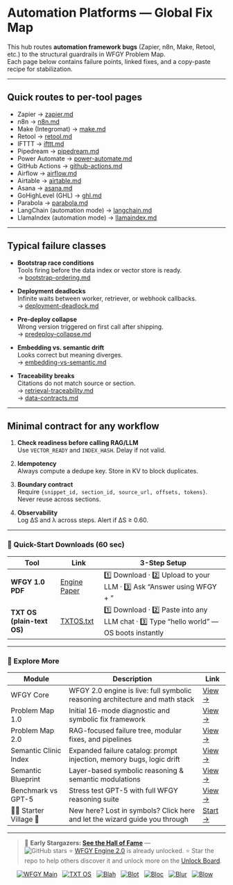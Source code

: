 # Automation Platforms — Global Fix Map

This hub routes **automation framework bugs** (Zapier, n8n, Make, Retool, etc.) to the structural guardrails in WFGY Problem Map.  
Each page below contains failure points, linked fixes, and a copy-paste recipe for stabilization.

---

## Quick routes to per-tool pages

- Zapier → [zapier.md](https://github.com/onestardao/WFGY/blob/main/ProblemMap/GlobalFixMap/Automation/zapier.md)  
- n8n → [n8n.md](https://github.com/onestardao/WFGY/blob/main/ProblemMap/GlobalFixMap/Automation/n8n.md)  
- Make (Integromat) → [make.md](https://github.com/onestardao/WFGY/blob/main/ProblemMap/GlobalFixMap/Automation/make.md)  
- Retool → [retool.md](https://github.com/onestardao/WFGY/blob/main/ProblemMap/GlobalFixMap/Automation/retool.md)  
- IFTTT → [ifttt.md](https://github.com/onestardao/WFGY/blob/main/ProblemMap/GlobalFixMap/Automation/ifttt.md)  
- Pipedream → [pipedream.md](https://github.com/onestardao/WFGY/blob/main/ProblemMap/GlobalFixMap/Automation/pipedream.md)  
- Power Automate → [power-automate.md](https://github.com/onestardao/WFGY/blob/main/ProblemMap/GlobalFixMap/Automation/power-automate.md)  
- GitHub Actions → [github-actions.md](https://github.com/onestardao/WFGY/blob/main/ProblemMap/GlobalFixMap/Automation/github-actions.md)  
- Airflow → [airflow.md](https://github.com/onestardao/WFGY/blob/main/ProblemMap/GlobalFixMap/Automation/airflow.md)  
- Airtable → [airtable.md](https://github.com/onestardao/WFGY/blob/main/ProblemMap/GlobalFixMap/Automation/airtable.md)  
- Asana → [asana.md](https://github.com/onestardao/WFGY/blob/main/ProblemMap/GlobalFixMap/Automation/asana.md)  
- GoHighLevel (GHL) → [ghl.md](https://github.com/onestardao/WFGY/blob/main/ProblemMap/GlobalFixMap/Automation/ghl.md)  
- Parabola → [parabola.md](https://github.com/onestardao/WFGY/blob/main/ProblemMap/GlobalFixMap/Automation/parabola.md)  
- LangChain (automation mode) → [langchain.md](https://github.com/onestardao/WFGY/blob/main/ProblemMap/GlobalFixMap/Automation/langchain.md)  
- LlamaIndex (automation mode) → [llamaindex.md](https://github.com/onestardao/WFGY/blob/main/ProblemMap/GlobalFixMap/Automation/llamaindex.md)  

---

## Typical failure classes

- **Bootstrap race conditions**  
  Tools firing before the data index or vector store is ready.  
  → [bootstrap-ordering.md](https://github.com/onestardao/WFGY/blob/main/ProblemMap/bootstrap-ordering.md)

- **Deployment deadlocks**  
  Infinite waits between worker, retriever, or webhook callbacks.  
  → [deployment-deadlock.md](https://github.com/onestardao/WFGY/blob/main/ProblemMap/deployment-deadlock.md)

- **Pre-deploy collapse**  
  Wrong version triggered on first call after shipping.  
  → [predeploy-collapse.md](https://github.com/onestardao/WFGY/blob/main/ProblemMap/predeploy-collapse.md)

- **Embedding vs. semantic drift**  
  Looks correct but meaning diverges.  
  → [embedding-vs-semantic.md](https://github.com/onestardao/WFGY/blob/main/ProblemMap/embedding-vs-semantic.md)

- **Traceability breaks**  
  Citations do not match source or section.  
  → [retrieval-traceability.md](https://github.com/onestardao/WFGY/blob/main/ProblemMap/retrieval-traceability.md)  
  → [data-contracts.md](https://github.com/onestardao/WFGY/blob/main/ProblemMap/data-contracts.md)

---

## Minimal contract for any workflow

1. **Check readiness before calling RAG/LLM**  
   Use `VECTOR_READY` and `INDEX_HASH`. Delay if not valid.

2. **Idempotency**  
   Always compute a dedupe key. Store in KV to block duplicates.

3. **Boundary contract**  
   Require `{snippet_id, section_id, source_url, offsets, tokens}`.  
   Never reuse across sections.

4. **Observability**  
   Log ΔS and λ across steps. Alert if ΔS ≥ 0.60.

---

### 🔗 Quick-Start Downloads (60 sec)

| Tool | Link | 3-Step Setup |
|------|------|--------------|
| **WFGY 1.0 PDF** | [Engine Paper](https://github.com/onestardao/WFGY/blob/main/I_am_not_lizardman/WFGY_All_Principles_Return_to_One_v1.0_PSBigBig_Public.pdf) | 1️⃣ Download · 2️⃣ Upload to your LLM · 3️⃣ Ask “Answer using WFGY + <your question>” |
| **TXT OS (plain-text OS)** | [TXTOS.txt](https://github.com/onestardao/WFGY/blob/main/OS/TXTOS.txt) | 1️⃣ Download · 2️⃣ Paste into any LLM chat · 3️⃣ Type “hello world” — OS boots instantly |

---

### 🧭 Explore More

| Module                | Description                                              | Link     |
|-----------------------|----------------------------------------------------------|----------|
| WFGY Core             | WFGY 2.0 engine is live: full symbolic reasoning architecture and math stack | [View →](https://github.com/onestardao/WFGY/tree/main/core/README.md) |
| Problem Map 1.0       | Initial 16-mode diagnostic and symbolic fix framework    | [View →](https://github.com/onestardao/WFGY/tree/main/ProblemMap/README.md) |
| Problem Map 2.0       | RAG-focused failure tree, modular fixes, and pipelines   | [View →](https://github.com/onestardao/WFGY/blob/main/ProblemMap/rag-architecture-and-recovery.md) |
| Semantic Clinic Index | Expanded failure catalog: prompt injection, memory bugs, logic drift | [View →](https://github.com/onestardao/WFGY/blob/main/ProblemMap/SemanticClinicIndex.md) |
| Semantic Blueprint    | Layer-based symbolic reasoning & semantic modulations   | [View →](https://github.com/onestardao/WFGY/tree/main/SemanticBlueprint/README.md) |
| Benchmark vs GPT-5    | Stress test GPT-5 with full WFGY reasoning suite         | [View →](https://github.com/onestardao/WFGY/tree/main/benchmarks/benchmark-vs-gpt5/README.md) |
| 🧙‍♂️ Starter Village 🏡 | New here? Lost in symbols? Click here and let the wizard guide you through | [Start →](https://github.com/onestardao/WFGY/blob/main/StarterVillage/README.md) |

---

> 👑 **Early Stargazers: [See the Hall of Fame](https://github.com/onestardao/WFGY/tree/main/stargazers)** —  
> <img src="https://img.shields.io/github/stars/onestardao/WFGY?style=social" alt="GitHub stars"> ⭐ [WFGY Engine 2.0](https://github.com/onestardao/WFGY/blob/main/core/README.md) is already unlocked. ⭐ Star the repo to help others discover it and unlock more on the [Unlock Board](https://github.com/onestardao/WFGY/blob/main/STAR_UNLOCKS.md).

<div align="center">

[![WFGY Main](https://img.shields.io/badge/WFGY-Main-red?style=flat-square)](https://github.com/onestardao/WFGY)
&nbsp;
[![TXT OS](https://img.shields.io/badge/TXT%20OS-Reasoning%20OS-orange?style=flat-square)](https://github.com/onestardao/WFGY/tree/main/OS)
&nbsp;
[![Blah](https://img.shields.io/badge/Blah-Semantic%20Embed-yellow?style=flat-square)](https://github.com/onestardao/WFGY/tree/main/OS/BlahBlahBlah)
&nbsp;
[![Blot](https://img.shields.io/badge/Blot-Persona%20Core-green?style=flat-square)](https://github.com/onestardao/WFGY/tree/main/OS/BlotBlotBlot)
&nbsp;
[![Bloc](https://img.shields.io/badge/Bloc-Reasoning%20Compiler-blue?style=flat-square)](https://github.com/onestardao/WFGY/tree/main/OS/BlocBlocBloc)
&nbsp;
[![Blur](https://img.shields.io/badge/Blur-Text2Image%20Engine-navy?style=flat-square)](https://github.com/onestardao/WFGY/tree/main/OS/BlurBlurBlur)
&nbsp;
[![Blow](https://img.shields.io/badge/Blow-Game%20Logic-purple?style=flat-square)](https://github.com/onestardao/WFGY/tree/main/OS/BlowBlowBlow)
&nbsp;
</div>

